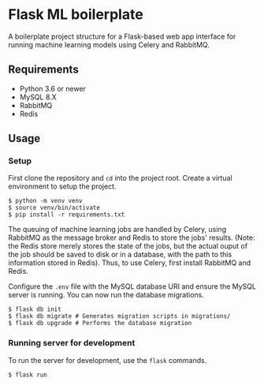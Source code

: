 # Flask ML boilerplate
A boilerplate project structure for a Flask-based web app interface for running
machine learning models using Celery and RabbitMQ.

## Requirements
- Python 3.6 or newer
- MySQL 8.X
- RabbitMQ
- Redis


## Usage

### Setup
First clone the repository and `cd` into the project root. Create a virtual environment to setup the project.

```shell
$ python -m venv venv
$ source venv/bin/activate
$ pip install -r requirements.txt
```

The queuing of machine learning jobs are handled by Celery, using RabbitMQ as the message broker and Redis to store the jobs' results. (Note: the Redis store merely stores the state of the jobs, but the actual ouput of the job should be saved to disk or in a database, with the path to this information stored in Redis). Thus, to use Celery, first install RabbitMQ and Redis.


Configure the `.env` file with the MySQL database URI and ensure the MySQL server is running.
You can now run the database migrations.

```shell
$ flask db init
$ flask db migrate # Generates migration scripts in migrations/
$ flask db upgrade # Performs the database migration
```

### Running server for development
To run the server for development, use the `flask` commands.

```shell
$ flask run
```



